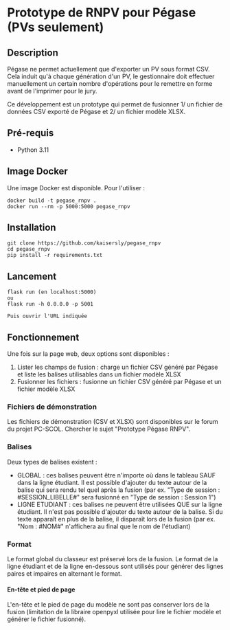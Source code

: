 # Prototype de RNPV pour Pégase (PVs seulement)

## Description

Pégase ne permet actuellement que d'exporter un PV sous format CSV. Cela induit qu'à chaque génération d'un PV,
le gestionnaire doit effectuer manuellement un certain nombre d'opérations pour le remettre en forme avant
de l'imprimer pour le jury.

Ce développement est un prototype qui permet de fusionner 1/ un fichier de données CSV exporté de Pégase
et 2/ un fichier modèle XLSX.

## Pré-requis

- Python 3.11

## Image Docker

Une image Docker est disponible. Pour l'utiliser :

```
docker build -t pegase_rnpv .
docker run --rm -p 5000:5000 pegase_rnpv
```

## Installation

```
git clone https://github.com/kaisersly/pegase_rnpv
cd pegase_rnpv
pip install -r requirements.txt
```

## Lancement

```
flask run (en localhost:5000)
ou
flask run -h 0.0.0.0 -p 5001

Puis ouvrir l'URL indiquée
```

## Fonctionnement

Une fois sur la page web, deux options sont disponibles :

1. Lister les champs de fusion : charge un fichier CSV généré par Pégase et liste les balises utilisables dans un fichier modèle XLSX
2. Fusionner les fichiers : fusionne un fichier CSV généré par Pégase et un fichier modèle XLSX

### Fichiers de démonstration

Les fichiers de démonstration (CSV et XLSX) sont disponibles sur le forum du projet PC-SCOL. Chercher le sujet "Prototype Pégase RNPV".

### Balises

Deux types de balises existent :

- GLOBAL : ces balises peuvent être n'importe où dans le tableau SAUF dans la ligne étudiant. Il est possible d'ajouter du texte autour de la balise
  qui sera rendu tel quel après la fusion (par ex. "Type de session : #SESSION_LIBELLE#" sera fusionné en "Type de session : Session 1")
- LIGNE ETUDIANT : ces balises ne peuvent être utilisées QUE sur la ligne étudiant. Il n'est pas possible d'ajouter du texte autour de la balise.
  Si du texte apparaît en plus de la balise, il disparaît lors de la fusion (par ex. "Nom : #NOM#" n'affichera au final que le nom de l'étudiant)

### Format

Le format global du classeur est préservé lors de la fusion. Le format de la ligne étudiant et de la ligne en-dessous sont utilisés pour générer
des lignes paires et impaires en alternant le format.

#### En-tête et pied de page

L'en-tête et le pied de page du modèle ne sont pas conserver lors de la fusion (limitation de la libraire openpyxl utilisée pour lire le fichier modèle
et générer le fichier fusionné).
